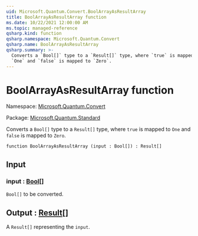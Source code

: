 ```yaml
---
uid: Microsoft.Quantum.Convert.BoolArrayAsResultArray
title: BoolArrayAsResultArray function
ms.date: 10/22/2021 12:00:00 AM
ms.topic: managed-reference
qsharp.kind: function
qsharp.namespace: Microsoft.Quantum.Convert
qsharp.name: BoolArrayAsResultArray
qsharp.summary: >-
  Converts a `Bool[]` type to a `Result[]` type, where `true` is mapped to
  `One` and `false` is mapped to `Zero`.
---
```


# BoolArrayAsResultArray function

Namespace: [Microsoft.Quantum.Convert](xref:Microsoft.Quantum.Convert)

Package: [Microsoft.Quantum.Standard](https://nuget.org/packages/Microsoft.Quantum.Standard)


Converts a `Bool[]` type to a `Result[]` type, where `true` is mapped to`One` and `false` is mapped to `Zero`.

```qsharp
function BoolArrayAsResultArray (input : Bool[]) : Result[]
```


## Input

### input : [Bool](xref:microsoft.quantum.qsharp.valueliterals#bool-literals)[]

`Bool[]` to be converted.



## Output : [Result](xref:microsoft.quantum.qsharp.valueliterals#result-literal)[]

A `Result[]` representing the `input`.
